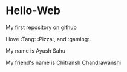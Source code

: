 # Hello-Web

My first repository on github

I love :Tang: :Pizza:, and :gaming:.

My name is Ayush Sahu 

My friend's name is Chitransh Chandrawanshi
